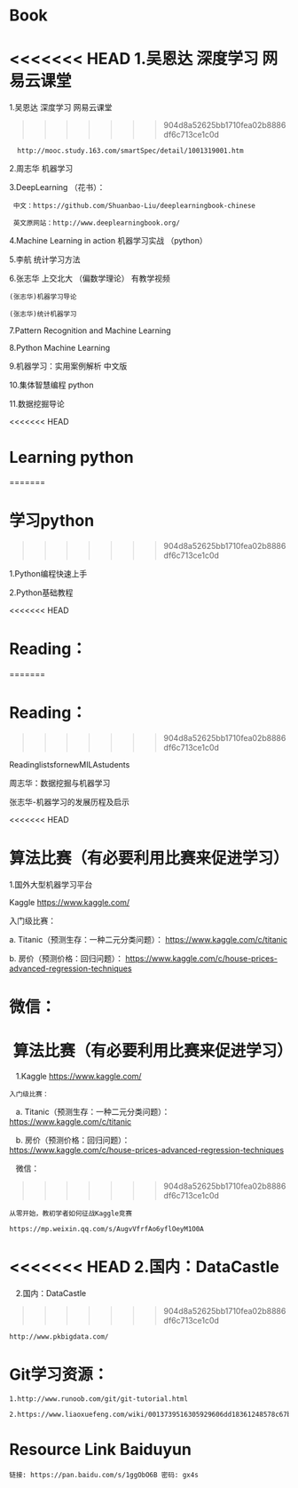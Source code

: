 # Book
<<<<<<< HEAD
1.吴恩达 深度学习 网易云课堂 
=======
1.吴恩达 深度学习 网易云课堂   
>>>>>>> 904d8a52625bb1710fea02b8886df6c713ce1c0d

      http://mooc.study.163.com/smartSpec/detail/1001319001.htm  

2.周志华 机器学习  

3.DeepLearning （花书）：  

     中文：https://github.com/Shuanbao-Liu/deeplearningbook-chinese  

     英文原网站：http://www.deeplearningbook.org/    

4.Machine Learning in action 机器学习实战 （python）  

5.李航 统计学习方法  

6.张志华 上交北大 （偏数学理论） 有教学视频      

    (张志华)机器学习导论  

    (张志华)统计机器学习  

7.Pattern Recognition and Machine Learning  

8.Python Machine Learning  

9.机器学习：实用案例解析 中文版  

10.集体智慧编程  python  

11.数据挖掘导论

<<<<<<< HEAD
# Learning python  
=======
# 学习python  
>>>>>>> 904d8a52625bb1710fea02b8886df6c713ce1c0d

1.Python编程快速上手  

2.Python基础教程  


<<<<<<< HEAD
# Reading： 
=======
# Reading：  
>>>>>>> 904d8a52625bb1710fea02b8886df6c713ce1c0d

ReadinglistsfornewMILAstudents  

周志华：数据挖掘与机器学习  

张志华-机器学习的发展历程及启示    

<<<<<<< HEAD
# 算法比赛（有必要利用比赛来促进学习）  

1.国外大型机器学习平台  
  
  Kaggle  https://www.kaggle.com/  
    
入门级比赛：  
    
a. Titanic（预测生存：一种二元分类问题）：  https://www.kaggle.com/c/titanic 
                
b. 房价（预测价格：回归问题）： https://www.kaggle.com/c/house-prices-advanced-regression-techniques  
    
微信：  
=======
#  算法比赛（有必要利用比赛来促进学习）  

    1.Kaggle  https://www.kaggle.com/  
    
    入门级比赛：  
    
    a. Titanic（预测生存：一种二元分类问题）：  
    https://www.kaggle.com/c/titanic   
                
    b. 房价（预测价格：回归问题）：  
    https://www.kaggle.com/c/house-prices-advanced-regression-techniques  
    
    微信：  
>>>>>>> 904d8a52625bb1710fea02b8886df6c713ce1c0d
    
    从零开始，教初学者如何征战Kaggle竞赛  
    
    https://mp.weixin.qq.com/s/AugvVfrfAo6yflOeyM1O0A  
    
<<<<<<< HEAD
2.国内：DataCastle   
=======
    2.国内：DataCastle   
>>>>>>> 904d8a52625bb1710fea02b8886df6c713ce1c0d
    
    http://www.pkbigdata.com/

# Git学习资源：  

    1.http://www.runoob.com/git/git-tutorial.html  

    2.https://www.liaoxuefeng.com/wiki/0013739516305929606dd18361248578c67b8067c8c017b000/    

# Resource Link Baiduyun   

    链接: https://pan.baidu.com/s/1ggObO6B 密码: gx4s

